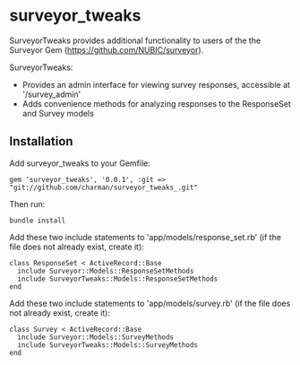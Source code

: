 # surveyor_tweaks

SurveyorTweaks provides additional functionality to users of the the Surveyor Gem (https://github.com/NUBIC/surveyor).

SurveyorTweaks:
* Provides an admin interface for viewing survey responses, accessible at '/survey_admin'
* Adds convenience methods for analyzing responses to the ResponseSet and Survey models


## Installation

Add surveyor_tweaks to your Gemfile:

    gem 'surveyor_tweaks', '0.0.1', :git => "git://github.com/charman/surveyor_tweaks_.git"

Then run:

    bundle install

Add these two include statements to 'app/models/response_set.rb' (if the file does not already exist, create it):

    class ResponseSet < ActiveRecord::Base
      include Surveyor::Models::ResponseSetMethods
      include SurveyorTweaks::Models::ResponseSetMethods
    end

Add these two include statements to 'app/models/survey.rb' (if the file does not already exist, create it):

    class Survey < ActiveRecord::Base
      include Surveyor::Models::SurveyMethods
      include SurveyorTweaks::Models::SurveyMethods
    end
